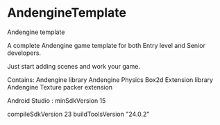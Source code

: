 # AndengineTemplate
Andengine template

A complete Andengine game template for both Entry level and Senior developers.

Just start adding scenes and work your game.

Contains:
Andengine library
Andengine Physics Box2d Extension library
Andengine Texture packer extension

Android Studio :
minSdkVersion 15

compileSdkVersion 23
buildToolsVersion "24.0.2"
